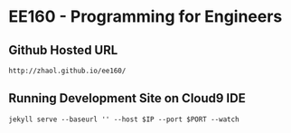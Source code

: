EE160 - Programming for Engineers
=================================

Github Hosted URL
-----------------

    http://zhaol.github.io/ee160/

Running Development Site on Cloud9 IDE
--------------------------------------
    jekyll serve --baseurl '' --host $IP --port $PORT --watch